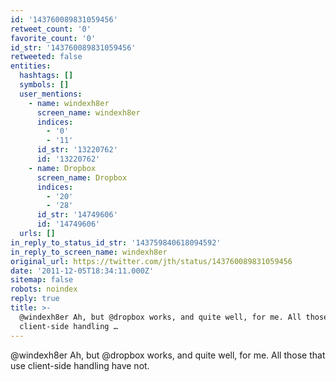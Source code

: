 ```yaml
---
id: '143760089831059456'
retweet_count: '0'
favorite_count: '0'
id_str: '143760089831059456'
retweeted: false
entities:
  hashtags: []
  symbols: []
  user_mentions:
    - name: windexh8er
      screen_name: windexh8er
      indices:
        - '0'
        - '11'
      id_str: '13220762'
      id: '13220762'
    - name: Dropbox
      screen_name: Dropbox
      indices:
        - '20'
        - '28'
      id_str: '14749606'
      id: '14749606'
  urls: []
in_reply_to_status_id_str: '143759840618094592'
in_reply_to_screen_name: windexh8er
original_url: https://twitter.com/jth/status/143760089831059456
date: '2011-12-05T18:34:11.000Z'
sitemap: false
robots: noindex
reply: true
title: >-
  @windexh8er Ah, but @dropbox works, and quite well, for me. All those that use
  client-side handling …
---
```


@windexh8er Ah, but @dropbox works, and quite well, for me. All those that use client-side handling have not.